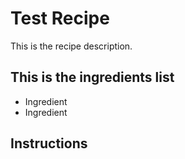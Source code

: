# Test Recipe

This is the recipe description.

## This is the ingredients list
* Ingredient
* Ingredient

## Instructions
